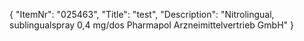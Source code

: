 {
  "ItemNr": "025463",
  "Title": "test",
  "Description": "Nitrolingual, sublingualspray 0,4 mg/dos Pharmapol Arzneimittelvertrieb GmbH"
}